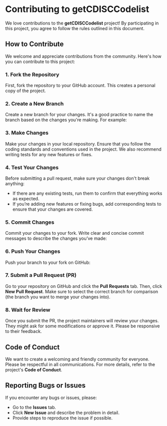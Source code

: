 # Contributing to getCDISCCodelist

We love contributions to the **getCDISCCodelist** project! By participating in this project, you agree to follow the rules outlined in this document.

## How to Contribute

We welcome and appreciate contributions from the community. Here's how you can contribute to this project:

### 1. Fork the Repository
First, fork the repository to your GitHub account. This creates a personal copy of the project.

### 2. Create a New Branch
Create a new branch for your changes. It's a good practice to name the branch based on the changes you're making. For example:

### 3. Make Changes
Make your changes in your local repository. Ensure that you follow the coding standards and conventions used in the project. We also recommend writing tests for any new features or fixes.

### 4. Test Your Changes
Before submitting a pull request, make sure your changes don't break anything:
- If there are any existing tests, run them to confirm that everything works as expected.
- If you’re adding new features or fixing bugs, add corresponding tests to ensure that your changes are covered.

### 5. Commit Changes
Commit your changes to your fork. Write clear and concise commit messages to describe the changes you’ve made:

### 6. Push Your Changes
Push your branch to your fork on GitHub:

### 7. Submit a Pull Request (PR)
Go to your repository on GitHub and click the **Pull Requests** tab. Then, click **New Pull Request**. Make sure to select the correct branch for comparison (the branch you want to merge your changes into).

### 8. Wait for Review
Once you submit the PR, the project maintainers will review your changes. They might ask for some modifications or approve it. Please be responsive to their feedback.

## Code of Conduct
We want to create a welcoming and friendly community for everyone. Please be respectful in all communications. For more details, refer to the project's **Code of Conduct**.

## Reporting Bugs or Issues
If you encounter any bugs or issues, please:
- Go to the **Issues** tab.
- Click **New Issue** and describe the problem in detail.
- Provide steps to reproduce the issue if possible.
